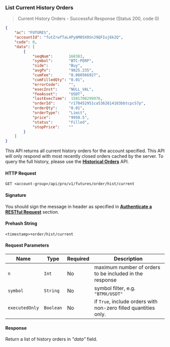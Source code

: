 ### List Current History Orders

> Current History Orders - Successful Response (Status 200, code 0)

```json
{
    "ac": "FUTURES",
    "accountId": "futZrwfTaL4Py6M05X0SnJ9QFIuj6k2Q",
    "code": 0,
    "data": [
        {
            "seqNum":       168383,
            "symbol":       "BTC-PERP",
            "side":         "Buy",
            "avgPx":        "9825.235",
            "cumFee":       "0.080566927",
            "cumFilledQty": "0.01",
            "errorCode":    "",
            "execInst":     "NULL_VAL",
            "feeAsset":     "USDT",
            "lastExecTime":  1581708299976,
            "orderId":      "r170452951ca5362614103bbtcpcS7p",
            "orderQty":     "0.01",
            "orderType":    "Limit",
            "price":        "9950.5",
            "status":       "Filled",
            "stopPrice":    ""
        }
    ]
}
```

This API returns all current history orders for the account specified. This API will only respond with most recently closed orders cached by the server. 
To query the full history, please use the [**Historical Orders**](#historical-orders) API. 


#### HTTP Request

`GET <account-group>/api/pro/v1/futures/order/hist/current`

#### Signature

You should sign the message in header as specified in [**Authenticate a RESTful Request**](#sign-request) section.

#### Prehash String

`<timestamp>+order/hist/current`


#### Request Parameters

 Name            | Type      | Required | Description                                                                                 
---------------- | --------- | -------- | ------------------------------------------------------------------------------------------- 
 `n`             | `Int`     | No       | maximum number of orders to be included in the response
 `symbol`        | `String`  | No       | symbol filter, e.g. `"BTMX/USDT"`
 `executedOnly`  | `Boolean` | No       | if `True`, include orders with non-zero filled quantities only.


#### Response

Return a list of history orders in *"data"* field.

